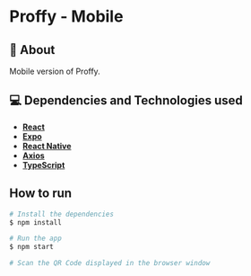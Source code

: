 # Proffy - Mobile

## 🔖 About

Mobile version of Proffy.

## 💻 Dependencies and Technologies used

- __[React](https://reactjs.org/)__ 
- __[Expo](https://expo.io/)__
- __[React Native](https://reactnative.dev/)__ 
- __[Axios](https://github.com/axios/axios)__
- __[TypeScript](https://www.typescriptlang.org/)__ 

## How to run

```bash
# Install the dependencies
$ npm install

# Run the app
$ npm start

# Scan the QR Code displayed in the browser window
```
